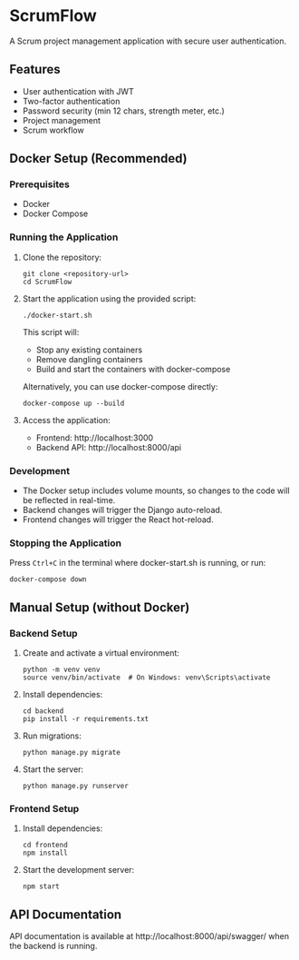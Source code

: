 # ScrumFlow

A Scrum project management application with secure user authentication.

## Features

- User authentication with JWT
- Two-factor authentication
- Password security (min 12 chars, strength meter, etc.)
- Project management
- Scrum workflow

## Docker Setup (Recommended)

### Prerequisites

- Docker
- Docker Compose

### Running the Application

1. Clone the repository:
   ```
   git clone <repository-url>
   cd ScrumFlow
   ```

2. Start the application using the provided script:
   ```
   ./docker-start.sh
   ```
   
   This script will:
   - Stop any existing containers
   - Remove dangling containers
   - Build and start the containers with docker-compose

   Alternatively, you can use docker-compose directly:
   ```
   docker-compose up --build
   ```

3. Access the application:
   - Frontend: http://localhost:3000
   - Backend API: http://localhost:8000/api

### Development

- The Docker setup includes volume mounts, so changes to the code will be reflected in real-time.
- Backend changes will trigger the Django auto-reload.
- Frontend changes will trigger the React hot-reload.

### Stopping the Application

Press `Ctrl+C` in the terminal where docker-start.sh is running, or run:
```
docker-compose down
```

## Manual Setup (without Docker)

### Backend Setup

1. Create and activate a virtual environment:
   ```
   python -m venv venv
   source venv/bin/activate  # On Windows: venv\Scripts\activate
   ```

2. Install dependencies:
   ```
   cd backend
   pip install -r requirements.txt
   ```

3. Run migrations:
   ```
   python manage.py migrate
   ```

4. Start the server:
   ```
   python manage.py runserver
   ```

### Frontend Setup

1. Install dependencies:
   ```
   cd frontend
   npm install
   ```

2. Start the development server:
   ```
   npm start
   ```

## API Documentation

API documentation is available at http://localhost:8000/api/swagger/ when the backend is running.